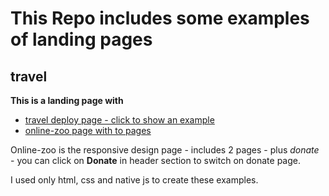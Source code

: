 # This Repo includes some examples of landing pages

## travel

**This is a landing page with**

- [travel deploy page - click to show an example](https://travel-landing-example.netlify.app/)
- [online-zoo page with to pages](https://online-zoo-landing.netlify.app/pages/main/)

Online-zoo is the responsive design page - includes 2 pages - plus _donate_ - you can click on **Donate** in header section to switch on donate page.

I used only html, css and native js to create these examples.
